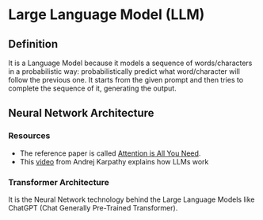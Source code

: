 # Large Language Model (LLM)
## Definition
It is a Language Model because it models a sequence of words/characters in a probabilistic way: 
probabilistically predict what word/character will follow the previous one. 
It starts from the given prompt and then tries to complete the sequence of it, generating the output.
## Neural Network Architecture
### Resources
- The reference paper is called [Attention is All You Need](https://arxiv.org/abs/1706.03762).
- This [video](https://www.youtube.com/watch?v=kCc8FmEb1nY) from Andrej Karpathy explains how LLMs work
### Transformer Architecture
It is the Neural Network technology behind the Large Language Models like ChatGPT (Chat Generally Pre-Trained Transformer).
